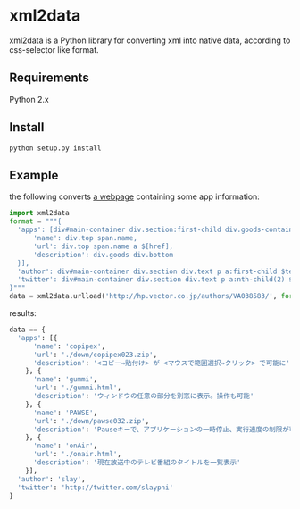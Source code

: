 xml2data
========

xml2data is a Python library for converting xml into native data, according to css-selector like format.

Requirements
------------

Python 2.x


Install
-------

    python setup.py install

Example
-------

the following converts [a webpage](http://hp.vector.co.jp/authors/VA038583/
) containing some app information:

```python
import xml2data
format = """{
  'apps': [div#main-container div.section:first-child div.goods-container div.goods @ {
      'name': div.top span.name,
      'url': div.top span.name a $[href],
      'description': div.goods div.bottom
  }],
  'author': div#main-container div.section div.text p a:first-child $text,
  'twitter': div#main-container div.section div.text p a:nth-child(2) $[href]
}"""
data = xml2data.urlload('http://hp.vector.co.jp/authors/VA038583/', format)
```

results:

```python
data == {
  'apps': [{
      'name': 'copipex',
      'url': './down/copipex023.zip',
      'description': '<コピー⇒貼付け> が <マウスで範囲選択⇒クリック> で可能に'
    }, {
      'name': 'gummi',
      'url': './gummi.html', 
      'description': 'ウィンドウの任意の部分を別窓に表示。操作も可能'
    }, {
      'name': 'PAWSE',
      'url': './down/pawse032.zip',
      'description': 'Pauseキーで、アプリケーションの一時停止、実行速度の制限が可能に'
    }, {
      'name': 'onAir',
      'url': './onair.html',
      'description': '現在放送中のテレビ番組のタイトルを一覧表示'
    }],
  'author': 'slay', 
  'twitter': 'http://twitter.com/slaypni'
}
```
